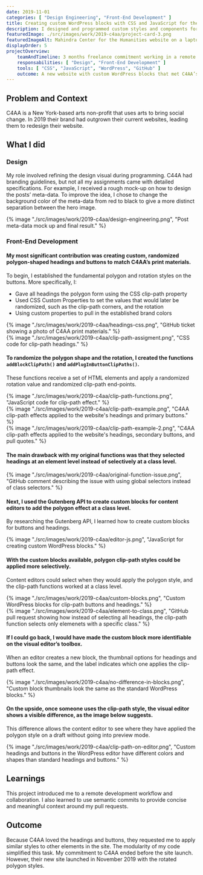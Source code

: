 ```yaml
---
date: 2019-11-01
categories: [ "Design Engineering", "Front-End Development" ]
title: Creating custom WordPress blocks with CSS and JavaScript for the Center for Artistic Activism Website 
description: I designed and programmed custom styles and components for a WordPress child theme for the Center for Artistic Activism (C4AA).
featuredImage: ./src/images/work/2019-c4aa/project-card-3.png
featuredImageAlt: Mahindra Center for the Humanities website on a laptop and on a phone
displayOrder: 5
projectOverview:
    teamAndTimeline: 3 months freelance commitment working in a remote team of 3 designers/developers
    responsabilities: [ "Design", "Front-End Development" ]
    tools: [ "CSS", "JavaScript", "WordPress", "GitHub" ]
    outcome: A new website with custom WordPress blocks that met C4AA’s branding guidelines
---
```

## Problem and Context
C4AA is a New York-based arts non-profit that uses arts to bring social change. In 2019 their brand had outgrown their current websites, leading them to redesign their website. 

## What I did

<h3 id="design">Design</h3>

My role involved refining the design visual during programming.
C44A had branding guidelines, but not all my assignments came with detailed specifications. For example, I received a rough mock-up on how to design the posts’ meta-data. To improve the idea, I chose to change the background color of the meta-data from red to black to give a more distinct separation between the hero image.

<div class="image-wrapper">{% image "./src/images/work/2019-c4aa/design-engineering.png", "Post meta-data mock up and final result." %}</div>

<h3 id="front-end-development">Front-End Development</h3>

#### My most significant contribution was creating custom, randomized polygon-shaped headings and buttons to match C4AA’s print materials. 
To begin, I established the fundamental polygon and rotation styles on the buttons. More specifically, I:
- Gave all headings the polygon form using the CSS clip-path property
- Used CSS Custom Properties to set the values that would later be randomized, such as the clip-path corners, and the rotation
- Using custom properties to pull in the established brand colors

<div class="image-wrapper">{% image "./src/images/work/2019-c4aa/headings-css.png", "GitHub ticket showing a photo of C4AA print materials." %}</div>
<div class="image-wrapper">{% image "./src/images/work/2019-c4aa/clip-path-assigment.png", "CSS code for clip-path headings." %}</div>

#### To randomize the polygon shape and the rotation, I created the functions `addBlockClipPath()` and `addPlugInButtonClipPaths()`. 
These functions receive a set of HTML elements and apply a randomized rotation value and randomized clip-path end-points. 

<div class="image-wrapper">{% image "./src/images/work/2019-c4aa/clip-path-functions.png", "JavaScript code for clip-path effect." %}</div>

<div class="image-wrapper">{% image "./src/images/work/2019-c4aa/clip-path-example.png", "C4AA clip-path effects applied to the website's headings and primary buttons." %}</div>

<div class="image-wrapper">{% image "./src/images/work/2019-c4aa/clip-path-example-2.png", "C4AA clip-path effects applied to the website's headings, secondary buttons, and pull quotes." %}</div>

#### The main drawback with my original functions was that they selected headings at an element level instead of selectively at a class level. 
<div class="image-wrapper">{% image "./src/images/work/2019-c4aa/original-function-issue.png", "GitHub comment describing the issue with using global selectors instead of class selectors." %}</div>

#### Next, I used the Gutenberg API to create custom blocks for content editors to add the polygon effect at a class level.
By researching the Gutenberg API, I learned how to create custom blocks for buttons and headings. 
<div class="image-wrapper">{% image "./src/images/work/2019-c4aa/editor-js.png", "JavaScript for creating custom WordPress blocks." %}</div>

#### With the custom blocks available, polygon clip-path styles could be applied more selectively.
Content editors could select when they would apply the polygon style, and the clip-path functions worked at a class level.

<div class="image-wrapper">{% image "./src/images/work/2019-c4aa/custom-blocks.png", "Custom WordPress blocks for clip-path buttons and headings." %}</div>

<div class="image-wrapper">{% image "./src/images/work/2019-c4aa/element-to-class.png", "GitHub pull request showing how instead of selecting all headings, the clip-path function selects only elemenets with a specific class." %}</div>

#### If I could go back, I would have made the custom block more identifiable on the visual editor’s toolbox. 
When an editor creates a new block, the thumbnail options for headings and buttons look the same, and the label indicates which one applies the clip-path effect. 

<div class="image-wrapper">{% image "./src/images/work/2019-c4aa/no-difference-in-blocks.png", "Custom block thumbnails look the same as the standard WordPress blocks." %}</div>


#### On the upside, once someone uses the clip-path style, the visual editor shows a visible difference, as the image below suggests. 
This difference allows the content editor to see where they have applied the polygon style on a draft without going into preview mode.

<div class="image-wrapper">{% image "./src/images/work/2019-c4aa/clip-path-on-editor.png", "Custom headings and buttons in the WordPress editor have different colors and shapes than standard headings and buttons." %}</div>

## Learnings
This project introduced me to a remote development workflow and collaboration. I also learned to use semantic commits to provide concise and meaningful context around my pull requests.

## Outcome
Because C4AA loved the headings and buttons, they requested me to apply similar styles to other elements in the site. The modularity of my code simplified this task. My commitment to C4AA ended before the site launch. However, their new site launched in November 2019 with the rotated polygon styles.
